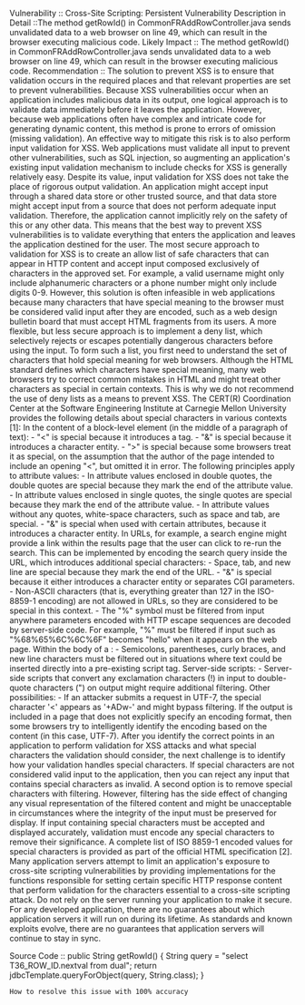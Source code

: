 Vulnerability :: Cross-Site Scripting: Persistent
Vulnerability Description in Detail ::The method getRowId() in CommonFRAddRowController.java sends unvalidated data to a web browser on line 49, which can result in the browser executing malicious code.
Likely Impact :: The method getRowId() in CommonFRAddRowController.java sends unvalidated data to a web browser on line 49, which can result in the browser executing malicious code.
Recommendation :: 
The solution to prevent XSS is to ensure that validation occurs in the required places and that relevant properties are set to prevent vulnerabilities. Because XSS vulnerabilities occur when an application includes malicious data in its output, one logical approach is to validate data immediately before it leaves the application. However, because web applications often have complex and intricate code for generating dynamic content, this method is prone to errors of omission (missing validation). An effective way to mitigate this risk is to also perform input validation for XSS. Web applications must validate all input to prevent other vulnerabilities, such as SQL injection, so augmenting an application's existing input validation mechanism to include checks for XSS is generally relatively easy. Despite its value, input validation for XSS does not take the place of rigorous output validation. An application might accept input through a shared data store or other trusted source, and that data store might accept input from a source that does not perform adequate input validation. Therefore, the application cannot implicitly rely on the safety of this or any other data. This means that the best way to prevent XSS vulnerabilities is to validate everything that enters the application and leaves the application destined for the user. The most secure approach to validation for XSS is to create an allow list of safe characters that can appear in HTTP content and accept input composed exclusively of characters in the approved set. For example, a valid username might only include alphanumeric characters or a phone number might only include digits 0-9. However, this solution is often infeasible in web applications because many characters that have special meaning to the browser must be considered valid input after they are encoded, such as a web design bulletin board that must accept HTML fragments from its users. A more flexible, but less secure approach is to implement a deny list, which selectively rejects or escapes potentially dangerous characters before using the input. To form such a list, you first need to understand the set of characters that hold special meaning for web browsers. Although the HTML standard defines which characters have special meaning, many web browsers try to correct common mistakes in HTML and might treat other characters as special in certain contexts. This is why we do not recommend the use of deny lists as a means to prevent XSS. The CERT(R) Coordination Center at the Software Engineering Institute at Carnegie Mellon University provides the following details about special characters in various contexts [1]: In the content of a block-level element (in the middle of a paragraph of text): - "<" is special because it introduces a tag. - "&" is special because it introduces a character entity. - ">" is special because some browsers treat it as special, on the assumption that the author of the page intended to include an opening "<", but omitted it in error. The following principles apply to attribute values: - In attribute values enclosed in double quotes, the double quotes are special because they mark the end of the attribute value. - In attribute values enclosed in single quotes, the single quotes are special because they mark the end of the attribute value. - In attribute values without any quotes, white-space characters, such as space and tab, are special. - "&" is special when used with certain attributes, because it introduces a character entity. In URLs, for example, a search engine might provide a link within the results page that the user can click to re-run the search. This can be implemented by encoding the search query inside the URL, which introduces additional special characters: - Space, tab, and new line are special because they mark the end of the URL. - "&" is special because it either introduces a character entity or separates CGI parameters. - Non-ASCII characters (that is, everything greater than 127 in the ISO-8859-1 encoding) are not allowed in URLs, so they are considered to be special in this context. - The "%" symbol must be filtered from input anywhere parameters encoded with HTTP escape sequences are decoded by server-side code. For example, "%" must be filtered if input such as "%68%65%6C%6C%6F" becomes "hello" when it appears on the web page. Within the body of a <SCRIPT> </SCRIPT>: - Semicolons, parentheses, curly braces, and new line characters must be filtered out in situations where text could be inserted directly into a pre-existing script tag. Server-side scripts: - Server-side scripts that convert any exclamation characters (!) in input to double-quote characters (") on output might require additional filtering. Other possibilities: - If an attacker submits a request in UTF-7, the special character '<' appears as '+ADw-' and might bypass filtering. If the output is included in a page that does not explicitly specify an encoding format, then some browsers try to intelligently identify the encoding based on the content (in this case, UTF-7). After you identify the correct points in an application to perform validation for XSS attacks and what special characters the validation should consider, the next challenge is to identify how your validation handles special characters. If special characters are not considered valid input to the application, then you can reject any input that contains special characters as invalid. A second option is to remove special characters with filtering. However, filtering has the side effect of changing any visual representation of the filtered content and might be unacceptable in circumstances where the integrity of the input must be preserved for display. If input containing special characters must be accepted and displayed accurately, validation must encode any special characters to remove their significance. A complete list of ISO 8859-1 encoded values for special characters is provided as part of the official HTML specification [2]. Many application servers attempt to limit an application's exposure to cross-site scripting vulnerabilities by providing implementations for the functions responsible for setting certain specific HTTP response content that perform validation for the characters essential to a cross-site scripting attack. Do not rely on the server running your application to make it secure. For any developed application, there are no guarantees about which application servers it will run on during its lifetime. As standards and known exploits evolve, there are no guarantees that application servers will continue to stay in sync.





Source Code :: 
public String getRowId() {
        String query = "select T36_ROW_ID.nextval from dual";
        return jdbcTemplate.queryForObject(query, String.class);
    }

    How to resolve this issue with 100% accuracy
